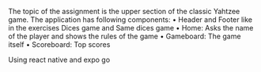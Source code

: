 The topic of the assignment is the upper section of the classic Yahtzee game.
The application has following components:
• Header and Footer like in the exercises Dices game and Same dices game
• Home: Asks the name of the player and shows the rules of the game
• Gameboard: The game itself
• Scoreboard: Top scores


Using react native and expo go
